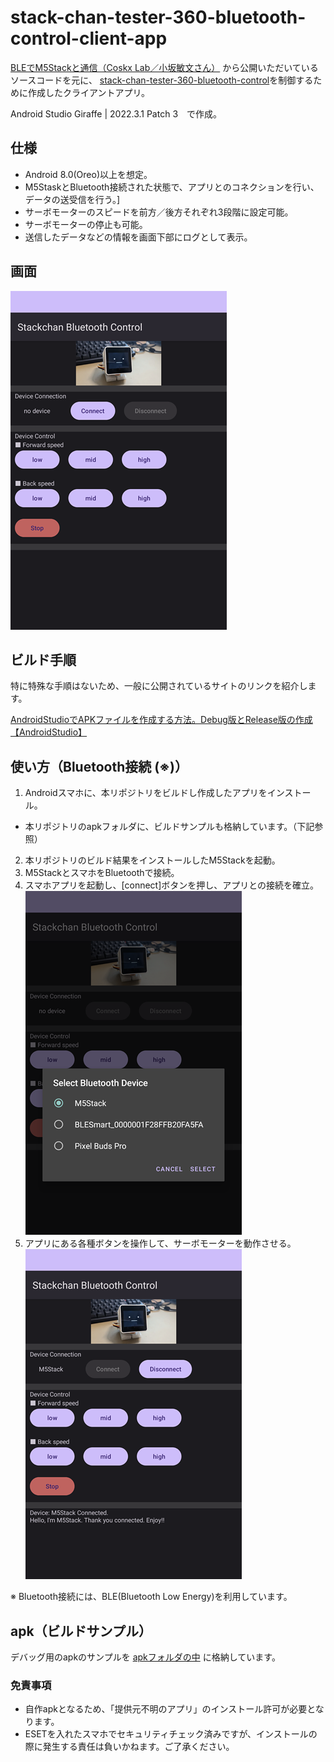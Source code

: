 # stack-chan-tester-360-bluetooth-control-client-app

[BLEでM5Stackと通信（Coskx Lab／小坂敏文さん）](https://coskxlabsite.stars.ne.jp/html/android/BluetoothLE/bluetoothLE.html) から公開いただいているソースコードを元に、
[stack-chan-tester-360-bluetooth-control](https://github.com/u-tanick/stack-chan-tester-360-bluetooth-control)を制御するために作成したクライアントアプリ。

Android Studio Giraffe | 2022.3.1 Patch 3　で作成。

## 仕様

- Android 8.0(Oreo)以上を想定。
- M5StaskとBluetooth接続された状態で、アプリとのコネクションを行い、データの送受信を行う。]
- サーボモーターのスピードを前方／後方それぞれ3段階に設定可能。
- サーボモーターの停止も可能。
- 送信したデータなどの情報を画面下部にログとして表示。

## 画面

![初期画面](img/bc001.png)

## ビルド手順

特に特殊な手順はないため、一般に公開されているサイトのリンクを紹介します。

[AndroidStudioでAPKファイルを作成する方法。Debug版とRelease版の作成【AndroidStudio】](https://nosystemnolife.com/androidapk/)

## 使い方（Bluetooth接続 (※)）

1. Androidスマホに、本リポジトリをビルドし作成したアプリをインストール。
  - 本リポジトリのapkフォルダに、ビルドサンプルも格納しています。（下記参照）
2. 本リポジトリのビルド結果をインストールしたM5Stackを起動。
3. M5StackとスマホをBluetoothで接続。
4. スマホアプリを起動し、[connect]ボタンを押し、アプリとの接続を確立。
![アプリとM5Stackを接続：M5Stackを選択](img/bc002.png)
5. アプリにある各種ボタンを操作して、サーボモーターを動作させる。
![前進／後退／停止が可能](img/bc003.png)

※ Bluetooth接続には、BLE(Bluetooth Low Energy)を利用しています。

## apk（ビルドサンプル）

デバッグ用のapkのサンプルを [apkフォルダの中]([../app/build/outputs/apk/debug](https://github.com/u-tanick/stack-chan-tester-360-bluetooth-control-client-app/tree/main/apk)) に格納しています。

### 免責事項

- 自作apkとなるため、「提供元不明のアプリ」のインストール許可が必要となります。
- ESETを入れたスマホでセキュリティチェック済みですが、インストールの際に発生する責任は負いかねます。ご了承ください。
